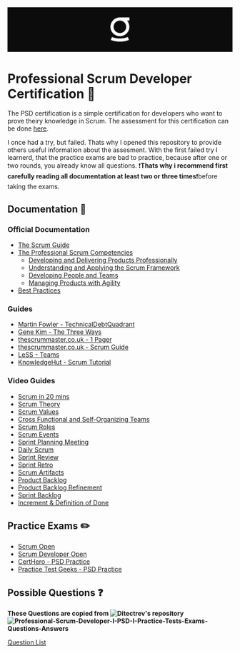 <img src="./git_repo_header.png" stlye="width;100%;" >

# Professional Scrum Developer Certification 📜

The PSD certification is a simple certification for developers who want to prove theiry knowledge in Scrum. The assessment for this certification can be done [here](https://www.scrum.org/assessments/professional-scrum-developer-certification). 

I once had a try, but failed. Thats why I opened this repository to provide others useful information about the assesment.
With the first failed try  I learnerd, that the practice exams are bad to practice, because after one or two rounds, you already know all questions. ❗**Thats why i recommend first carefully reading all documentation at least two or three times**❗before taking the exams. 

## Documentation 📄

### Official Documentation
- [The Scrum Guide](https://scrumguides.org/docs/scrumguide/v2020/2020-Scrum-Guide-US.pdf)
- [The Professional Scrum Competencies](https://www.scrum.org/professional-scrum-competencies)
  - [Developing and Delivering Products Professionally](https://www.scrum.org/professional-scrum-competencies/developing-and-delivering-products-professionally)
  - [Understanding and Applying the Scrum Framework](https://www.scrum.org/professional-scrum-competencies/understanding-and-applying-scrum-framework)
  - [Developing People and Teams](https://www.scrum.org/professional-scrum-competencies/developing-people-and-teams)
  - [Managing Products with Agility](https://www.scrum.org/professional-scrum-competencies/managing-products-with-agility)
- [Best Practices](https://www.scrum.org/resources/blog/best-practices-and-scrum)

### Guides

- [Martin Fowler - TechnicalDebtQuadrant](https://martinfowler.com/bliki/TechnicalDebtQuadrant.html)
- [Gene Kim - The Three Ways](https://itrevolution.com/articles/the-three-ways-principles-underpinning-devops/)
- [thescrummaster.co.uk - 1 Pager](https://www.thescrummaster.co.uk/the-simple-guide-to-scrum-1-pager/)
- [thescrummaster.co.uk - Scrum Guide](https://www.thescrummaster.co.uk/the-simple-guide-to-scrum-download/)
- [LeSS - Teams](https://less.works/less/structure/teams)
- [KnowledgeHut - Scrum Tutorial](https://www.knowledgehut.com/tutorials/scrum-tutorial)

### Video Guides
- [Scrum in 20 mins](https://www.youtube.com/watch?v=SWDhGSZNF9M)
- [Scrum Theory](https://www.youtube.com/watch?v=XQQkLbitvmY)
- [Scrum Values](https://www.youtube.com/watch?v=isRHefx_jNI)
- [Cross Functional and Self-Organizing Teams](https://www.youtube.com/watch?v=hSJ1-ydzIxc)
- [Scrum Roles](https://www.youtube.com/watch?v=yf1_C2RBVBA)
- [Scrum Events](https://www.youtube.com/watch?v=PCUpuFp3GbY)
- [Sprint Planning Meeting](https://www.youtube.com/watch?v=H23LUCBFjkw)
- [Daily Scrum](https://www.youtube.com/watch?v=Shm7VLCaVgQ)
- [Sprint Review](https://www.youtube.com/watch?v=IR1AXQmp8Sk)
- [Sprint Retro](https://www.youtube.com/watch?v=2WvSyZ6cR3I)
- [Scrum Artifacts](https://www.youtube.com/watch?v=U5T4GwMCs9E)
- [Product Backlog](https://www.youtube.com/watch?v=vbKcZiA_4iM)
- [Product Backlog Refinement](https://www.youtube.com/watch?v=8TND7dXOEBg)
- [Sprint Backlog](https://www.youtube.com/watch?v=orqfbBs6hk8)
- [Increment & Definition of Done](https://www.youtube.com/watch?v=jkdIsW_yM6o)


## Practice Exams ✏️

- [Scrum Open](https://www.scrum.org/open-assessments/scrum-open)
- [Scrum Developer Open](https://www.scrum.org/open-assessments/scrum-developer-open)
- [CertHero - PSD Practice](https://www.certshero.com/scrum/psd/practice-test)
- [Practice Test Geeks - PSD Practice](https://practicetestgeeks.com/scrum-practice-test-exam/)


## Possible Questions ❓

**These Questions are copied from ![Ditectrev's](https://github.com/Ditectrev) repository ![Professional-Scrum-Developer-I-PSD-I-Practice-Tests-Exams-Questions-Answers](https://github.com/Ditectrev/Professional-Scrum-Developer-I-PSD-I-Practice-Tests-Exams-Questions-Answers)**

[Question List](questions.md)
